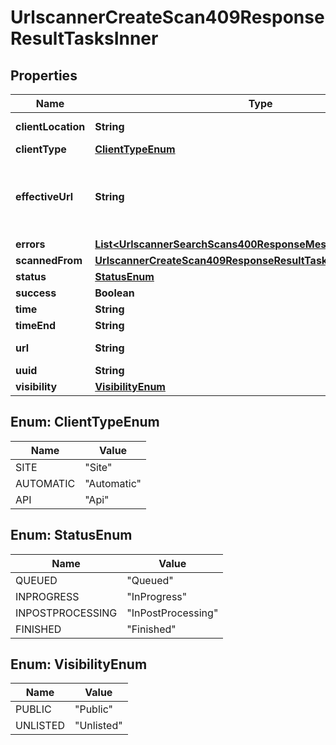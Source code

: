

# UrlscannerCreateScan409ResponseResultTasksInner


## Properties

| Name | Type | Description | Notes |
|------------ | ------------- | ------------- | -------------|
|**clientLocation** | **String** | Submitter location |  |
|**clientType** | [**ClientTypeEnum**](#ClientTypeEnum) |  |  |
|**effectiveUrl** | **String** | URL of the primary request, after all HTTP redirects |  |
|**errors** | [**List&lt;UrlscannerSearchScans400ResponseMessagesInner&gt;**](UrlscannerSearchScans400ResponseMessagesInner.md) |  |  |
|**scannedFrom** | [**UrlscannerCreateScan409ResponseResultTasksInnerScannedFrom**](UrlscannerCreateScan409ResponseResultTasksInnerScannedFrom.md) |  |  |
|**status** | [**StatusEnum**](#StatusEnum) |  |  |
|**success** | **Boolean** |  |  |
|**time** | **String** |  |  |
|**timeEnd** | **String** |  |  |
|**url** | **String** | Submitted URL |  |
|**uuid** | **String** | Scan ID |  |
|**visibility** | [**VisibilityEnum**](#VisibilityEnum) |  |  |



## Enum: ClientTypeEnum

| Name | Value |
|---- | -----|
| SITE | &quot;Site&quot; |
| AUTOMATIC | &quot;Automatic&quot; |
| API | &quot;Api&quot; |



## Enum: StatusEnum

| Name | Value |
|---- | -----|
| QUEUED | &quot;Queued&quot; |
| INPROGRESS | &quot;InProgress&quot; |
| INPOSTPROCESSING | &quot;InPostProcessing&quot; |
| FINISHED | &quot;Finished&quot; |



## Enum: VisibilityEnum

| Name | Value |
|---- | -----|
| PUBLIC | &quot;Public&quot; |
| UNLISTED | &quot;Unlisted&quot; |



